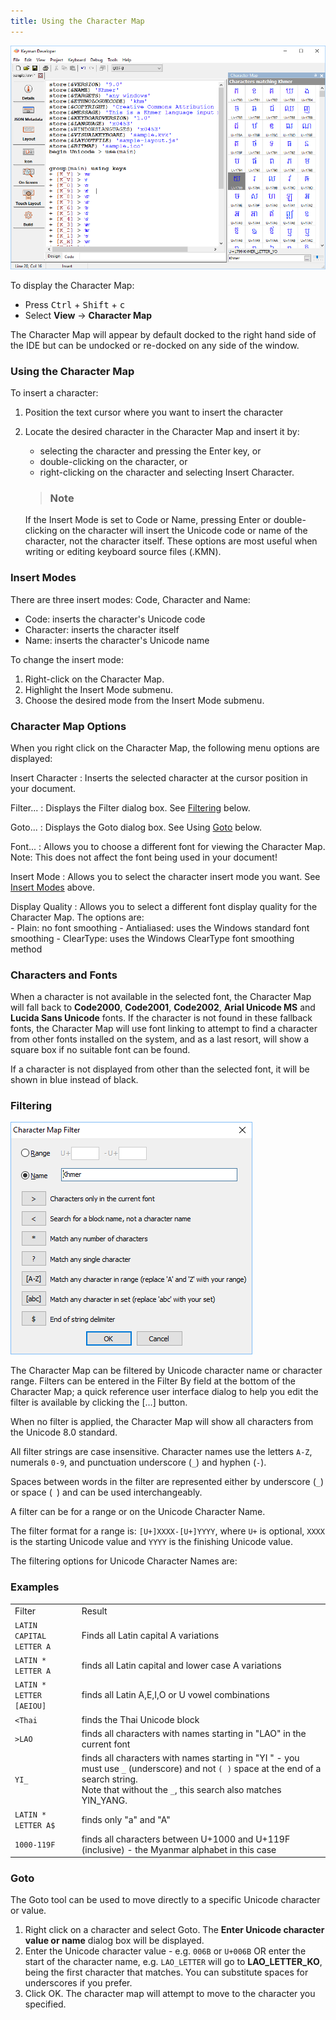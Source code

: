 ```yaml
---
title: Using the Character Map
---
```


![Character Map tool](../images/ui/frmCharacterMapNew.png)

To display the Character Map:

-   Press <kbd>Ctrl</kbd> + <kbd>Shift</kbd> + <kbd>c</kbd>
-   Select **View** &#8594; **Character Map**

The Character Map will appear by default docked to the right hand side
of the IDE but can be undocked or re-docked on any side of the window.

### Using the Character Map

To insert a character:
1. Position the text cursor where you want to insert the character
2. Locate the desired character in the Character Map and insert it by:
    - selecting the character and pressing the Enter key, or
    - double-clicking on the character, or
    - right-clicking on the character and selecting Insert Character.

    > ### Note
    If the Insert Mode is set to Code or Name, pressing Enter or
    double-clicking on the character will insert the Unicode code or
    name of the character, not the character itself. These options are
    most useful when writing or editing keyboard source files (.KMN).

### Insert Modes

There are three insert modes: Code, Character and Name:

- Code: inserts the character's Unicode code
- Character: inserts the character itself
- Name: inserts the character's Unicode name

To change the insert mode:

1. Right-click on the Character Map.
2. Highlight the Insert Mode submenu.
3. Choose the desired mode from the Insert Mode submenu.

### Character Map Options

When you right click on the Character Map, the following menu options
are displayed:

Insert Character
:   Inserts the selected character at the cursor position in your
    document.

Filter...
:   Displays the Filter dialog box. See [Filtering](#toc-filtering) below.

Goto...
:   Displays the Goto dialog box. See Using [Goto](#toc-goto) below.

Font...
:   Allows you to choose a different font for viewing the Character Map. <br/>
    Note: This does not affect the font being used in your document!

Insert Mode
:   Allows you to select the character insert mode you want. See [Insert
    Modes](#toc-insert-modes) above.

Display Quality
:   Allows you to select a different font display quality for the
    Character Map. The options are:  <br/>
    - Plain: no font smoothing
    - Antialiased: uses the Windows standard font smoothing
    - ClearType: uses the Windows ClearType font smoothing method

### Characters and Fonts

When a character is not available in the selected font, the Character
Map will fall back to **Code2000**, **Code2001**, **Code2002**, **Arial Unicode MS** and
**Lucida Sans Unicode** fonts. If the character is not found in these
fallback fonts, the Character Map will use font linking to attempt to
find a character from other fonts installed on the system, and as a last
resort, will show a square box if no suitable font can be found.

If a character is not displayed from other than the selected font, it
will be shown in blue instead of black.

### Filtering

![Character Map Filter dialog](../images/ui/frmCharacterMapFilter.png)

The Character Map can be filtered by Unicode character name or character
range. Filters can be entered in the Filter By field at the bottom of
the Character Map; a quick reference user interface dialog to help you
edit the filter is available by clicking the \[...\] button.

When no filter is applied, the Character Map will show all characters
from the Unicode 8.0 standard.

All filter strings are case insensitive. Character names use the letters
`A-Z`, numerals `0-9`, and punctuation underscore (`_`) and hyphen
(`-`).

Spaces between words in the filter are represented either by underscore
(`_`) or space (` `) and can be used interchangeably.

A filter can be for a range or on the Unicode Character Name.

The filter format for a range is: `[U+]XXXX-[U+]YYYY`, where `U+` is
optional, `XXXX` is the starting Unicode value and `YYYY` is the
finishing Unicode value.

The filtering options for Unicode Character Names are:

### Examples

|                          |                         |
|--------------------------|-------------------------|
| Filter                   | Result                  |
| `LATIN CAPITAL LETTER A` | Finds all Latin capital A variations         |
| `LATIN * LETTER A`       | finds all Latin capital and lower case A variations |
| `LATIN * LETTER [AEIOU]` | finds all Latin A,E,I,O or U vowel combinations |
| `<Thai`                  | finds the Thai Unicode block        |
| `>LAO`                   | finds all characters with names starting in "LAO" in the current font  |
| `YI_`                    | finds all characters with names starting in "YI " - you must use `_` (underscore) and not `( )` space at the end of a search string. <br/> Note that without the `_`, this search also matches YIN_YANG. |
| `LATIN * LETTER A$`      | finds only "a" and "A"             |
| `1000-119F`              | finds all characters between U+1000 and U+119F (inclusive) - the Myanmar alphabet in this case    |

### Goto

The Goto tool can be used to move directly to a specific Unicode
character or value.

1. Right click on a character and select Goto. The **Enter Unicode character value or name** dialog box will be displayed.
2. Enter the Unicode character value - e.g. `006B` or `U+006B` OR enter the start of the character name, e.g. `LAO_LETTER` will go
    to **LAO_LETTER_KO**, being the first character that matches. You
    can substitute spaces for underscores if you prefer.
3. Click OK. The character map will attempt to move to the character you specified.

